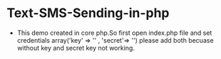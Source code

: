 # Text-SMS-Sending-in-php
 - This demo created in core php.So first open index.php file and set credentials array('key' => '' , 'secret'=> '') please add both becuase without key and secret key not working.